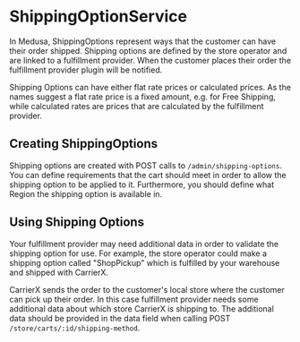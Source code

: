 # ShippingOptionService

In Medusa, ShippingOptions represent ways that the customer can have their order shipped. Shipping options are defined by the store operator and are linked to a fulfillment provider. When the customer places their order the fulfillment provider plugin will be notified. 

Shipping Options can have either flat rate prices or calculated prices. As the names suggest a flat rate price is a fixed amount, e.g. for Free Shipping, while calculated rates are prices that are calculated by the fulfillment provider.

## Creating ShippingOptions

Shipping options are created with POST calls to `/admin/shipping-options`. You can define requirements that the cart should meet in order to allow the shipping option to be applied to it. Furthermore, you should define what Region the shipping option is available in.

## Using Shipping Options

Your fulfillment provider may need additional data in order to validate the shipping option for use. For example, the store operator could make a shipping option called "ShopPickup" which is fulfilled by your warehouse and shipped with CarrierX. 

CarrierX sends the order to the customer's local store where the customer can pick up their order. In this case fulfillment provider needs some additional data about which store CarrierX is shipping to. The additional data should be provided in the data field when calling POST `/store/carts/:id/shipping-method`.

